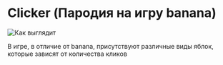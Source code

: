 # Clicker (Пародия на игру banana)

![Как выглядит](https://sun9-41.userapi.com/impg/FyKgu7IorOciS5FRvgjCJIeygMGEIngRyG8oFw/ECCh3pRo_S8.jpg?size=802x482&quality=96&sign=8111ca31029d1973402a418859e33aea&type=album)

В игре, в отличие от banana, присутствуют различные виды яблок, которые зависят от количества кликов
